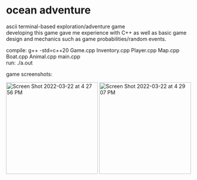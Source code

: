 # ocean adventure

ascii terminal-based exploration/adventure game  
developing this game gave me experience with C++ as well as basic game design and mechanics such as game probabilities/random events.

compile: g++ -std=c++20 Game.cpp Inventory.cpp Player.cpp Map.cpp Boat.cpp Animal.cpp main.cpp  
run: ./a.out

game screenshots:  

<img width="250" alt="Screen Shot 2022-03-22 at 4 27 56 PM" src="https://user-images.githubusercontent.com/48075045/159587003-782bfadb-a5ca-42bd-a4bd-f566e9ef387d.png"> 
<img width="250" alt="Screen Shot 2022-03-22 at 4 29 07 PM" src="https://user-images.githubusercontent.com/48075045/159587020-80008611-f6d6-4abe-a2c7-ca1eb2cb6735.png">
